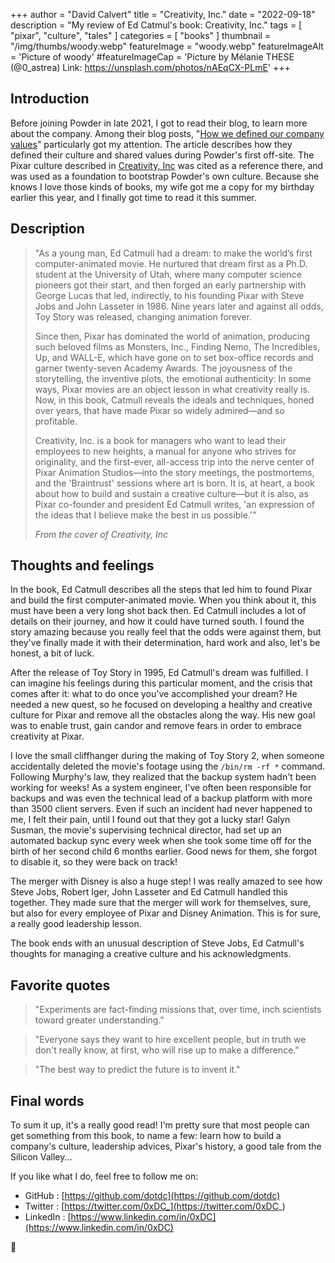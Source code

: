 +++
author = "David Calvert"
title = "Creativity, Inc."
date = "2022-09-18"
description = "My review of Ed Catmul's book: Creativity, Inc."
tags = [
    "pixar", "culture", "tales"
]
categories = [
    "books"
]
thumbnail = "/img/thumbs/woody.webp"
featureImage = "woody.webp"
featureImageAlt = 'Picture of woody'
#featureImageCap = 'Picture by Mélanie THESE (@0_astrea) Link: https://unsplash.com/photos/nAEqCX-PLmE'
+++

<!--more-->

## Introduction

Before joining Powder in late 2021, I got to read their blog, to learn more about the company. Among their blog posts, "[How we defined our company values](https://powderapp.medium.com/powder-how-we-defines-our-company-values-d5f28e20407e)" particularly got my attention. The article describes how they defined their culture and shared values during Powder's first off-site. The Pixar culture described in [Creativity, Inc](https://www.goodreads.com/book/show/18077903-creativity-inc) was cited as a reference there, and was used as a foundation to bootstrap Powder's own culture. Because she knows I love those kinds of books, my wife got me a copy for my birthday earlier this year, and I finally got time to read it this summer.

## Description

> "As a young man, Ed Catmull had a dream: to make the world’s first computer-animated movie. He nurtured that dream first as a Ph.D. student at the University of Utah, where many computer science pioneers got their start, and then forged an early partnership with George Lucas that led, indirectly, to his founding Pixar with Steve Jobs and John Lasseter in 1986. Nine years later and against all odds, Toy Story was released, changing animation forever.
>
> Since then, Pixar has dominated the world of animation, producing such beloved films as Monsters, Inc., Finding Nemo, The Incredibles, Up, and WALL-E, which have gone on to set box-office records and garner twenty-seven Academy Awards. The joyousness of the storytelling, the inventive plots, the emotional authenticity: In some ways, Pixar movies are an object lesson in what creativity really is. Now, in this book, Catmull reveals the ideals and techniques, honed over years, that have made Pixar so widely admired―and so profitable.
>
> Creativity, Inc. is a book for managers who want to lead their employees to new heights, a manual for anyone who strives for originality, and the first-ever, all-access trip into the nerve center of Pixar Animation Studios―into the story meetings, the postmortems, and the 'Braintrust' sessions where art is born. It is, at heart, a book about how to build and sustain a creative culture―but it is also, as Pixar co-founder and president Ed Catmull writes, 'an expression of the ideas that I believe make the best in us possible.'"
>
> *From the cover of Creativity, Inc*

## Thoughts and feelings

In the book, Ed Catmull describes all the steps that led him to found Pixar and build the first computer-animated movie. When you think about it, this must have been a very long shot back then. Ed Catmull includes a lot of details on their journey, and how it could have turned south. I found the story amazing because you really feel that the odds were against them, but they've finally made it with their determination, hard work and also, let's be honest, a bit of luck.

After the release of Toy Story in 1995, Ed Catmull's dream was fulfilled. I can imagine his feelings during this particular moment, and the crisis that comes after it: what to do once you've accomplished your dream? He needed a new quest, so he focused on developing a healthy and creative culture for Pixar and remove all the obstacles along the way. His new goal was to enable trust, gain candor and remove fears in order to embrace creativity at Pixar.

I love the small cliffhanger during the making of Toy Story 2, when someone accidentally deleted the movie's footage using the `/bin/rm -rf *` command. Following Murphy's law, they realized that the backup system hadn't been working for weeks! As a system engineer, I've often been responsible for backups and was even the technical lead of a backup platform with more than 3500 client servers. Even if such an incident had never happened to me, I felt their pain, until I found out that they got a lucky star! Galyn Susman, the movie's supervising technical director, had set up an automated backup sync every week when she took some time off for the birth of her second child 6 months earlier. Good news for them, she forgot to disable it, so they were back on track!

The merger with Disney is also a huge step! I was really amazed to see how Steve Jobs, Robert Iger, John Lasseter and Ed Catmull handled this together. They made sure that the merger will work for themselves, sure, but also for every employee of Pixar and Disney Animation. This is for sure, a really good leadership lesson.

The book ends with an unusual description of Steve Jobs, Ed Catmull's thoughts for managing a creative culture and his acknowledgments.

## Favorite quotes

<!-- Fear of failure, p.113 -->
> "Experiments are fact-finding missions that, over time, inch scientists toward greater understanding."

<!-- Change and randomness, p.165 -->
> "Everyone says they want to hire excellent people, but in truth we don't really know, at first, who will rise up to make a difference."

<!-- The unmade future, p.224 -->
> "The best way to predict the future is to invent it."

## Final words

To sum it up, it's a really good read! I'm pretty sure that most people can get something from this book, to name a few: learn how to build a company's culture, leadership advices, Pixar's history, a good tale from the Silicon Valley...

If you like what I do, feel free to follow me on:

- GitHub : [https://github.com/dotdc](https://github.com/dotdc)
- Twitter : [https://twitter.com/0xDC_](https://twitter.com/0xDC_)
- LinkedIn : [https://www.linkedin.com/in/0xDC](https://www.linkedin.com/in/0xDC)

👋
